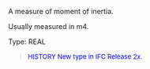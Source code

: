 ﻿A measure of moment of inertia.

Usually measured in m4.

Type: REAL

> <font size="-1" color="#0000FF">HISTORY New type in IFC Release 2x.
</font>
